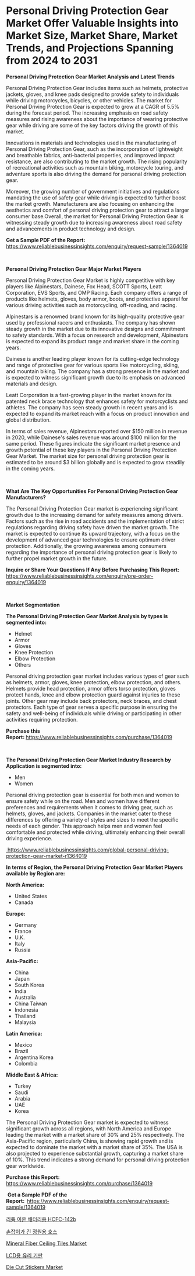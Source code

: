 <p><h1>Personal Driving Protection Gear Market Offer Valuable Insights into Market Size, Market Share, Market Trends, and Projections Spanning from 2024 to 2031</h1></p><p><strong>Personal Driving Protection Gear Market Analysis and Latest Trends</strong></p>
<p><p>Personal Driving Protection Gear includes items such as helmets, protective jackets, gloves, and knee pads designed to provide safety to individuals while driving motorcycles, bicycles, or other vehicles. The market for Personal Driving Protection Gear is expected to grow at a CAGR of 5.5% during the forecast period. The increasing emphasis on road safety measures and rising awareness about the importance of wearing protective gear while driving are some of the key factors driving the growth of this market.</p><p>Innovations in materials and technologies used in the manufacturing of Personal Driving Protection Gear, such as the incorporation of lightweight and breathable fabrics, anti-bacterial properties, and improved impact resistance, are also contributing to the market growth. The rising popularity of recreational activities such as mountain biking, motorcycle touring, and adventure sports is also driving the demand for personal driving protection gear.</p><p>Moreover, the growing number of government initiatives and regulations mandating the use of safety gear while driving is expected to further boost the market growth. Manufacturers are also focusing on enhancing the aesthetics and comfort of personal driving protection gear to attract a larger consumer base.Overall, the market for Personal Driving Protection Gear is witnessing steady growth due to increasing awareness about road safety and advancements in product technology and design.</p></p>
<p><strong>Get a Sample PDF of the Report:&nbsp;</strong> <a href="https://www.reliablebusinessinsights.com/enquiry/request-sample/1364019">https://www.reliablebusinessinsights.com/enquiry/request-sample/1364019</a></p>
<p>&nbsp;</p>
<p><strong>Personal Driving Protection Gear Major Market Players</strong></p>
<p><p>Personal Driving Protection Gear Market is highly competitive with key players like Alpinestars, Dainese, Fox Head, SCOTT Sports, Leatt Corporation, EVS Sports, and OMP Racing. Each company offers a range of products like helmets, gloves, body armor, boots, and protective apparel for various driving activities such as motorcycling, off-roading, and racing.</p><p>Alpinestars is a renowned brand known for its high-quality protective gear used by professional racers and enthusiasts. The company has shown steady growth in the market due to its innovative designs and commitment to safety standards. With a focus on research and development, Alpinestars is expected to expand its product range and market share in the coming years.</p><p>Dainese is another leading player known for its cutting-edge technology and range of protective gear for various sports like motorcycling, skiing, and mountain biking. The company has a strong presence in the market and is expected to witness significant growth due to its emphasis on advanced materials and design.</p><p>Leatt Corporation is a fast-growing player in the market known for its patented neck brace technology that enhances safety for motorcyclists and athletes. The company has seen steady growth in recent years and is expected to expand its market reach with a focus on product innovation and global distribution.</p><p>In terms of sales revenue, Alpinestars reported over $150 million in revenue in 2020, while Dainese's sales revenue was around $100 million for the same period. These figures indicate the significant market presence and growth potential of these key players in the Personal Driving Protection Gear Market. The market size for personal driving protection gear is estimated to be around $3 billion globally and is expected to grow steadily in the coming years.</p></p>
<p>&nbsp;</p>
<p><strong>What Are The Key Opportunities For Personal Driving Protection Gear Manufacturers?</strong></p>
<p><p>The Personal Driving Protection Gear market is experiencing significant growth due to the increasing demand for safety measures among drivers. Factors such as the rise in road accidents and the implementation of strict regulations regarding driving safety have driven the market growth. The market is expected to continue its upward trajectory, with a focus on the development of advanced gear technologies to ensure optimum driver protection. Additionally, the growing awareness among consumers regarding the importance of personal driving protection gear is likely to further propel market growth in the future.</p></p>
<p><strong>Inquire or Share Your Questions If Any Before Purchasing This Report:</strong> <a href="https://www.reliablebusinessinsights.com/enquiry/pre-order-enquiry/1364019">https://www.reliablebusinessinsights.com/enquiry/pre-order-enquiry/1364019</a></p>
<p>&nbsp;</p>
<p><strong>Market Segmentation</strong></p>
<p><strong>The Personal Driving Protection Gear Market Analysis by types is segmented into:</strong></p>
<p><ul><li>Helmet</li><li>Armor</li><li>Gloves</li><li>Knee Protection</li><li>Elbow Protection</li><li>Others</li></ul></p>
<p><p>Personal driving protection gear market includes various types of gear such as helmets, armor, gloves, knee protection, elbow protection, and others. Helmets provide head protection, armor offers torso protection, gloves protect hands, knee and elbow protection guard against injuries to these joints. Other gear may include back protectors, neck braces, and chest protectors. Each type of gear serves a specific purpose in ensuring the safety and well-being of individuals while driving or participating in other activities requiring protection.</p></p>
<p><strong>Purchase this Report:&nbsp;</strong><a href="https://www.reliablebusinessinsights.com/purchase/1364019">https://www.reliablebusinessinsights.com/purchase/1364019</a></p>
<p>&nbsp;</p>
<p><strong>The Personal Driving Protection Gear Market Industry Research by Application is segmented into:</strong></p>
<p><ul><li>Men</li><li>Women</li></ul></p>
<p><p>Personal driving protection gear is essential for both men and women to ensure safety while on the road. Men and women have different preferences and requirements when it comes to driving gear, such as helmets, gloves, and jackets. Companies in the market cater to these differences by offering a variety of styles and sizes to meet the specific needs of each gender. This approach helps men and women feel comfortable and protected while driving, ultimately enhancing their overall driving experience.</p></p>
<p><a href="https://www.reliablebusinessinsights.com/global-personal-driving-protection-gear-market-r1364019">&nbsp;https://www.reliablebusinessinsights.com/global-personal-driving-protection-gear-market-r1364019</a></p>
<p><strong>In terms of Region, the Personal Driving Protection Gear Market Players available by Region are:</strong></p>
<p>
    <p> <strong> North America: </strong>
        <ul>
            <li>United States</li>
            <li>Canada</li>
        </ul>
        </p> 
    <p> <strong> Europe: </strong>
        <ul>
            <li>Germany</li>
            <li>France</li>
            <li>U.K.</li>
            <li>Italy</li>
            <li>Russia</li>
        </ul>
        </p> 
    <p> <strong> Asia-Pacific: </strong>
        <ul>
            <li>China</li>
            <li>Japan</li>
            <li>South Korea</li>
            <li>India</li>
            <li>Australia</li>
            <li>China Taiwan</li>
            <li>Indonesia</li>
            <li>Thailand</li>
            <li>Malaysia</li>
        </ul>
        </p> 
    <p> <strong> Latin America: </strong>
        <ul>
            <li>Mexico</li>
            <li>Brazil</li>
            <li>Argentina Korea</li>
            <li>Colombia</li>
        </ul>
        </p> 
    <p> <strong> Middle East & Africa: </strong>
        <ul>
            <li>Turkey</li>
            <li>Saudi</li>
            <li>Arabia</li>
            <li>UAE</li>
            <li>Korea</li>
        </ul>
    </p>
    </p>
<p><p>The Personal Driving Protection Gear market is expected to witness significant growth across all regions, with North America and Europe leading the market with a market share of 30% and 25% respectively. The Asia-Pacific region, particularly China, is showing rapid growth and is expected to dominate the market with a market share of 35%. The USA is also projected to experience substantial growth, capturing a market share of 10%. This trend indicates a strong demand for personal driving protection gear worldwide.</p></p>
<p><strong>Purchase this Report: </strong><a href="https://www.reliablebusinessinsights.com/purchase/1364019">https://www.reliablebusinessinsights.com/purchase/1364019</a></p>
<p>&nbsp;<strong>Get a Sample PDF of the Report:&nbsp;&nbsp;</strong><a href="https://www.reliablebusinessinsights.com/enquiry/request-sample/1364019">https://www.reliablebusinessinsights.com/enquiry/request-sample/1364019</a></p>
<p><strong></strong></p>
<p><p><a href="https://github.com/solomonbode85/Market-Research-Report-List-1/blob/main/4229265153923.md">리튬 이온 배터리용 HCFC-142b</a></p><p><a href="https://medium.com/@kasandrarempel/%EC%9E%A5%E6%9F%84-%EA%B0%80%EB%93%A0-%ED%98%B8-%EB%A7%A4%EC%B6%9C-%EA%B7%9C%EB%AA%A8%EA%B0%80-%EC%97%B0%ED%8F%89%EA%B7%A0-%EC%84%B1%EC%9E%A5%ED%95%98%EA%B3%A0-%EC%9E%88%EC%9C%BC%EB%A9%B0-%EC%9D%B4-%EB%B3%B4%EA%B3%A0%EC%84%9C%EB%8A%94-%EC%A2%85%EB%A5%98-%EC%9D%91%EC%9A%A9-%EC%84%B1%EC%9E%A5-%EB%B0%8F-2024%EB%85%84-2031%EB%85%84-%EC%98%88%EC%B8%A1%EC%9D%84-%EB%8B%A4%EB%A3%AC-%EB%B6%84%EC%84%9D%EC%9D%84-%ED%8F%AC%ED%95%A8%ED%95%98%EA%B3%A0-%EC%9E%88%EC%8A%B5%EB%8B%88%EB%8B%A4-7810359515d2">손잡이가 긴 정원용 호스</a></p><p><a href="https://github.com/cecuraprangm/Market-Research-Report-List-3/blob/main/mineral-fiber-ceiling-tiles-market.md">Mineral Fiber Ceiling Tiles Market</a></p><p><a href="https://medium.com/@leonidasalazar756/2024%EB%85%84%EB%B6%80%ED%84%B0-2031%EB%85%84%EA%B9%8C%EC%A7%80-lcd-%EC%8B%9C%EC%9E%A5-%EC%A0%90%EC%9C%A0%EC%9C%A8-%EB%B0%8F-%EA%B2%BD%EC%9F%81%EC%A0%81-%EC%A7%80%ED%98%95%EC%9D%84-%EC%9C%84%ED%95%9C-%EC%9C%A0%EB%A6%AC-%EA%B8%B0%ED%8C%90%EC%97%90-%EB%8C%80%ED%95%9C-%ED%86%B5%EC%B0%B0%EB%A0%A5-c43fd4a88772">LCD용 유리 기판</a></p><p><a href="https://github.com/fiixsa/Market-Research-Report-List-3/blob/main/die-cut-stickers-market.md">Die Cut Stickers Market</a></p></p>